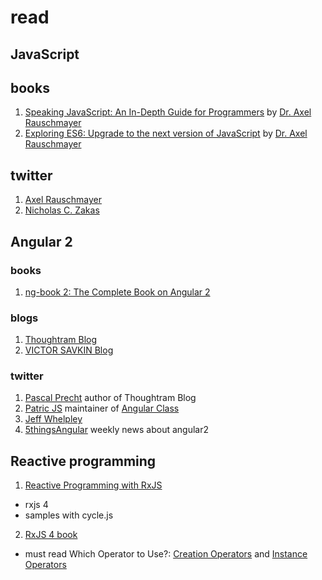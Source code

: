 # read

## JavaScript

## books
1. [Speaking JavaScript: An In-Depth Guide for Programmers](http://speakingjs.com) by [Dr. Axel Rauschmayer](https://twitter.com/rauschma)
2. [Exploring ES6: Upgrade to the next version of JavaScript](http://exploringjs.com) by [Dr. Axel Rauschmayer](https://twitter.com/rauschma)

## twitter
1. [Axel Rauschmayer](https://twitter.com/rauschma)
2. [Nicholas C. Zakas](https://twitter.com/slicknet)

## Angular 2
### books
1. [ng-book 2: The Complete Book on Angular 2](https://gumroad.com/d/a6d228acd3994b2acb0ca7f4087758b1)

### blogs
1. [Thoughtram Blog](http://blog.thoughtram.io/)
2. [VICTOR SAVKIN Blog](http://victorsavkin.com/)

### twitter
1. [Pascal Precht](https://twitter.com/PascalPrecht) author of Thoughtram Blog
2. [Patric JS](https://twitter.com/gdi2290) maintainer of [Angular Class](https://angularclass.com/)
3. [Jeff Whelpley](https://twitter.com/jeffwhelpley)
4. [5thingsAngular](https://twitter.com/5thingsAngular) weekly news about angular2 

## Reactive programming
 1. [Reactive Programming with RxJS](https://pragprog.com/book/smreactjs/reactive-programming-with-rxjs)
  - rxjs 4
  - samples with cycle.js
 2. [RxJS 4 book](http://xgrommx.github.io/rx-book)
  - must read Which Operator to Use?: [Creation Operators](http://xgrommx.github.io/rx-book/content/which_operator_do_i_use/creation_operators.html) and [Instance Operators](http://xgrommx.github.io/rx-book/content/which_operator_do_i_use/instance_operators.html)

